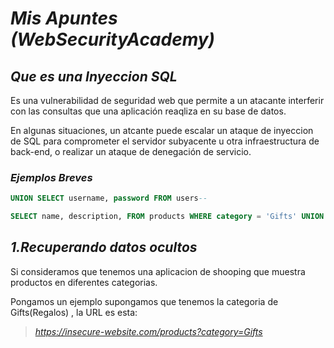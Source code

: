 # _Mis Apuntes (WebSecurityAcademy)_

## _Que es una Inyeccion SQL_

Es una vulnerabilidad de seguridad web que permite a un atacante interferir con las consultas que una aplicación reaqliza en su base de datos.

En algunas situaciones, un atcante puede escalar un ataque de inyeccion de SQL para comprometer el servidor subyacente u otra infraestructura de back-end, o realizar un ataque de denegación de servicio.

### _Ejemplos Breves_ 


```sql
UNION SELECT username, password FROM users--
```

```sql
SELECT name, description, FROM products WHERE category = 'Gifts' UNION SELECT username, passsowrd FROM users--
```
## _1.Recuperando datos ocultos_

Si consideramos que tenemos una aplicacion de shooping que muestra productos en diferentes categorias. 

Pongamos un ejemplo supongamos que tenemos la categoria de Gifts(Regalos) , la URL es esta:

>_https://insecure-website.com/products?category=Gifts_
